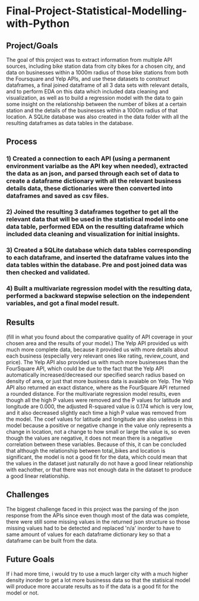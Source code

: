 # Final-Project-Statistical-Modelling-with-Python

## Project/Goals
The goal of this project was to extract information from multiple API sources, including bike station data from city bikes for a chosen city, and data on businesses within a 1000m radius of those bike stations from both the Foursquare and Yelp APIs, and use these datasets to construct dataframes, a final joined dataframe of all 3 data sets with relevant details, and to perform EDA on this data which included data cleaning and visualization, as well as to build a regression model with the data to gain some insight on the relationship between the number of bikes at a certain station and the details of the businesses within a 1000m radius of that location. A SQLite database was also created in the data folder with all the resulting dataframes as data tables in the database.

## Process
### 1) Created a connection to each API (using a permanent environment varialbe as the API key when needed), extracted the data as an json, and parsed through each set of data to create a dataframe dictionary with all the relevant business details data, these dictionaries were then converted into dataframes and saved as csv files.
### 2) Joined the resulting 3 dataframes together to get all the relevant data that will be used in the statistical model into one data table, performed EDA on the resulting dataframe which included data cleaning and visualization for initial insights.
### 3) Created a SQLite database which data tables corresponding to each dataframe, and inserted the dataframe values into the data tables within the database. Pre and post joined data was then checked and validated.
### 4) Built a multivariate regression model with the resulting data, performed a backward stepwise selection on the independent variables, and got a final model result.

## Results
(fill in what you found about the comparative quality of API coverage in your chosen area and the results of your model.)
The Yelp API provided us with much more complete data, because it provided us with more details about each business (especially very relevant ones like rating, review_count, and price). The Yelp API also provided us with much more businesses than the FourSquare API, which could be due to the fact that the Yelp API automatically increased/decreased our specified search radius based on density of area, or just that more business data is avaiable on Yelp. The Yelp API also returned an exact distance, where as the FourSquare API returned a rounded distance. For the multivariate regression model results, even though all the high P values were removed and the P values for latitude and longitude are 0.000, the adjusted R-squared value is 0.174 which is very low, and it also decreased slightly each time a high P value was removed from the model. The coef values for latitude and longitude are also useless in this model because a positive or negative change in the value only represents a change in location, not a change to how small or large the value is, so even though the values are negative, it does not mean there is a negative correlation between these variables. Because of this, it can be concluded that although the relationship between total_bikes and location is significant, the model is not a good fit for the data, which could mean that the values in the dataset just naturally do not have a good linear relationship with eachother, or that there was not enough data in the dataset to produce a good linear relationship.

## Challenges 
The biggest challenge faced in this project was the parsing of the json response from the APIs since even though most of the data was complete, there were still some missing values in the returned json structure so those missing values had to be detected and replaced 'n/a' inorder to have to same amount of values for each dataframe dictionary key so that a dataframe can be built from the data.

## Future Goals
If i had more time, i would try to use a much larger city with a much higher density inorder to get a lot more businesss data so that the statisical model will produce more accurate results as to if the data is a good fit for the model or not.
